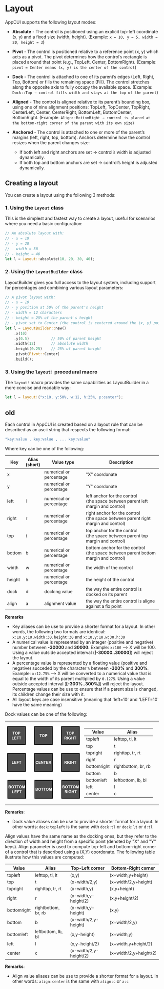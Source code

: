 # Layout

AppCUI supports the following layout modes:
* **Absolute** - The control is positioned using an explicit top-left coordinate (x, y) and a fixed size (width, height).
(Example: `x = 10, y = 5, width = 20, height = 3`)

* **Pivot** - The control is positioned relative to a reference point (x, y) which acts as a pivot.
The pivot determines how the control’s rectangle is placed around that point (e.g., TopLeft, Center, BottomRight).
(Example: `pivot = Center means (x, y) is the center of the control`)

* **Dock** - The control is attached to one of its parent’s edges (Left, Right, Top, Bottom) or fills the remaining space (Fill).
The control stretches along the opposite axis to fully occupy the available space.
(Example: `Dock::Top → control fills width and stays at the top of the parent`)

* **Aligned** - The control is aligned relative to its parent’s bounding box, using one of nine alignment positions:
TopLeft, TopCenter, TopRight, CenterLeft, Center, CenterRight, BottomLeft, BottomCenter, BottomRight.
(Example: `Align::BottomRight → control is placed at the bottom-right corner of the parent with its own size`)

* **Anchored** - The control is attached to one or more of the parent’s margins (left, right, top, bottom).
Anchors determine how the control resizes when the parent changes size:
    - If both left and right anchors are set → control’s width is adjusted dynamically.
    - If both top and bottom anchors are set → control’s height is adjusted dynamically.


## Creating a layout

You can create a layout using the following 3 methods:

### 1. Using the `Layout` class
This is the simplest and fastest way to create a layout, useful for scenarios where you need a basic configuration:

```rs
// An absolute layout with:
// - x = 10
// - y = 20
// - width = 30
// - height = 40
let l = Layout::absolute(10, 20, 30, 40);
```

### 2. Using the `LayoutBuilder` class
LayoutBuilder gives you full access to the layout system, including support for percentages and combining various layout parameters:

```rs
// A pivot layout with:
// - x = 10
// - y position at 50% of the parent's height
// - width = 12 characters
// - height = 25% of the parent's height
// - pivot set to Center (the control is centered around the (x, y) point)
let l = LayoutBuilder::new()
    .x(10)
    .y(0.5)          // 50% of parent height
    .width(12)       // absolute width
    .height(0.25)    // 25% of parent height
    .pivot(Pivot::Center)
    .build();
```
### 3. Using the `layout!` procedural macro

The `layout!` macro provides the same capabilities as LayoutBuilder in a more concise and readable way:

```rs
let l = layout!("x:10, y:50%, w:12, h:25%, p:center");
```

## old
Each control in AppCUI is created based on a layout rule that can be described as an ascii string that respects the following format:

```rs
"key:value , key:value , ... key:value"
```

Where key can be one of the following:

| Key     | Alias<br>(short)| Value type               | Description                                              |
|---------|------|--------------------------|----------------------------------------------------------|
| x       |      | numerical or percentage  | "X" coordonate                                           |
| y       |      | numerical or percentage  | "Y" coordonate                                           |
| left    | l    | numerical or percentage  | left anchor for the control<br>(the space between parent left margin and control)|                              
| right   | r    | numerical or percentage  | right anchor for the control<br>(the space between parent right margin and control)|
| top     | t    | numerical or percentage  | top anchor for the control<br>(the space between parent top margin and control)|
| bottom  | b    | numerical or percentage  | bottom anchor for the control<br>(the space between parent bottom margin and control)|
| width   | w    | numerical or percentage  | the width of the control                                 |
| height  | h    | numerical or percentage  | the height of the control                                |
| dock    | d    | docking value            | the way the entire control is docked on its parent       |
| align   | a    | alignment value         | the way the entire control is aligne against a fix point |

**Remarks**
* Key aliases can be use to provide a shorter format for a layout. In other words, the following two formats are identical: ``x:10,y:10,width:30,height:30`` and ``x:10,y:10,w:30,h:30``
* A numerical value is represented by an integer (positive and negative) number between **-30000** and **30000**. Example: ``x:100`` --> X will be 100. Using a value outside accepted interval (**[-30000..30000]**) will reject the layout.
* A percentage value is represented by a floating value (positive and negative) succeded by the character ``%`` between **-300%** and **300%**. Example: ``x:12.75%`` --> X will be converted to a numerical value that is equal to the width of its parent multiplied by ``0.1275``. Using a value outside accepted interval (**[-300%..300%]**) will reject the layout. Percentage values can be use to ensure that if a parent size is changed, its children change their size with it.
* All layout keys are case insensitive (meaning that 'left=10' and 'LEFT=10' have the same meaning)

Dock values can be one of the following:                              
<table>
<tr>
<td style="width:50%; vertical-align:top;">

![Alt text for image](layout/img/layout_dock.png)

</td>

<td style="width:50%; vertical-align:center;">

| Value       | Alias               | 
|-------------|---------------------|
| topleft     | lefttop, tl, lt     |
| top         | t                   |
| topright    | righttop, tr, rt    |
| right       | r                   |                                 
| bottomright | rightbottom, br, rb |                                 
| bottom      | b                   |                                 
| bottomleft  | leftbottom, lb, bl  |                                 
| left        | l                   |                                 
| center      | c                   | 

</td>

</tr>
</table>



**Remarks**: 
* Dock value aliases can be use to provide a shorter format for a layout. In other words: ``dock:topleft`` is the same with ``dock:tl`` or ``dock:lt`` or ``d:tl``

Align values have the same name as the docking ones, but they refer to the direction of width and height from a specific point (denoted by "X" and "Y" keys). Align parameter is used to compute top-left and bottom-right corner of a control that is described using a (X,Y) coordonate. The following table ilustrate how this values are computed:

| Value       | Alias               | Top-Left corner        | Bottom-Right corner    |
|-------------|---------------------|------------------------|------------------------|
| topleft     | lefttop, tl, lt     | (x,y)                  | (x+width,y+height)     |
| top         | t                   | (x-width/2,y)          | (x+width/2,y+height)   |
| topright    | righttop, tr, rt    | (x-width,y)            | (x,y+height)           |
| right       | r                   | (x-width,y-height/2)   | (x,y+height/2)         |
| bottomright | rightbottom, br, rb | (x-width,y-height)     | (x,y)                  |
| bottom      | b                   | (x-width/2,y-height)   | (x+width/2,y)          |
| bottomleft  | leftbottom, lb, bl  | (x,y-height)           | (x+width,y)            |
| left        | l                   | (x,y-height/2)         | (x+width,y+height/2)   |
| center      | c                   | (x-width/2,y-height/2) | (x+width/2,y+height/2) |

**Remarks**: 
* Align value aliases can be use to provide a shorter format for a layout. In other words: ``align:center`` is the same with ``align:c`` or  ``a:c``


